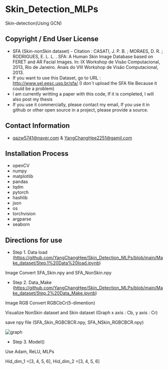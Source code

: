 # Skin_Detection_MLPs
Skin-detection(Using GCN)
## Copyright / End User License
* SFA (Skin-nonSkin dataset) - Citation : CASATI, J. P. B. ; MORAES, D. R. ; RODRIGUES, E. L. L. . SFA: A Human Skin Image Database based on FERET and AR Facial Images. In: IX Workshop de Visão Computacional, 2013, Rio de Janeiro. Anais do VIII Workshop de Visão Computacional, 2013.
* If you want to use this Dataset, go to URL : http://www.sel.eesc.usp.br/sfa/ (I don`t upload the SFA file Because it could be a problem)
* I am currently writting a paper with this code, If it is completed, I will also post my thesis
* If you use it commercially, please contact my email, If you use it in github or other open source in a project, please provide a source.
## Contact Information
* qazw5741@naver.com & YangChangHee2251@gamil.com
## Installation Process
* openCV
* numpy
* matplotlib
* pandas
* tqdm
* pytorch
* hashlib
* json
* os
* torchvision
* argparse
* seaborn
## Directions for use
* Step 1. Data load (https://github.com/YangChangHee/Skin_Detection_MLPs/blob/main/Make_dataset/Step.1%20Data%20load.ipynb)

Image Convert SFA_Skin.npy and SFA_NonSkin.npy

* Step 2. Data_Make (https://github.com/YangChangHee/Skin_Detection_MLPs/blob/main/Make_dataset/Step.2%20Data_Make.ipynb)

Image RGB Convert RGBCbCr(5-dimention)

Visualize NonSkin dataset and Skin dataset (Graph x axis : Cb, y axis : Cr)

save npy file (SFA_Skin_RGBCBCR.npy, SFA_NSkin_RGBCBCR.npy)

![graph](https://user-images.githubusercontent.com/59610723/113128625-f594a600-9254-11eb-8cf1-d1050e0e0a75.png)

* Step 3. Model()

Use Adam, ReLU, MLPs

Hid_dim_1 =[3, 4, 5, 6], Hid_dim_2 =[3, 4, 5, 6]
